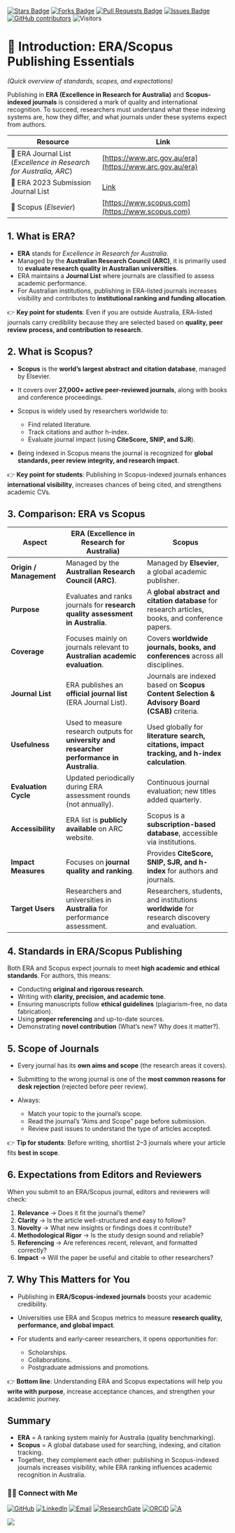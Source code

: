 <a href="https://github.com/drshahizan/short-course/stargazers"><img src="https://img.shields.io/github/stars/drshahizan/short-course" alt="Stars Badge"/></a>
<a href="https://github.com/drshahizan/short-course/network/members"><img src="https://img.shields.io/github/forks/drshahizan/short-course" alt="Forks Badge"/></a>
<a href="https://github.com/drshahizan/short-course/pulls"><img src="https://img.shields.io/github/issues-pr/drshahizan/short-course" alt="Pull Requests Badge"/></a>
<a href="https://github.com/drshahizan/short-course"><img src="https://img.shields.io/github/issues/drshahizan/short-course" alt="Issues Badge"/></a>
<a href="https://github.com/drshahizan/short-course/graphs/contributors"><img alt="GitHub contributors" src="https://img.shields.io/github/contributors/drshahizan/short-course?color=2b9348"></a>
![Visitors](https://api.visitorbadge.io/api/visitors?path=https%3A%2F%2Fgithub.com%2Fdrshahizan%2Fshort-course&labelColor=%23d9e3f0&countColor=%23697689&style=flat)

# 📝 Introduction: ERA/Scopus Publishing Essentials

*(Quick overview of standards, scopes, and expectations)*

Publishing in **ERA (Excellence in Research for Australia)** and **Scopus-indexed journals** is considered a mark of quality and international recognition. To succeed, researchers must understand what these indexing systems are, how they differ, and what journals under these systems expect from authors.

| **Resource**                                                      | **Link**                                                                                   |
| ----------------------------------------------------------------- | ------------------------------------------------------------------------------------------ |
| 📘 ERA Journal List (*Excellence in Research for Australia, ARC*) | [https://www.arc.gov.au/era](https://www.arc.gov.au/era)|
| 📘 ERA 2023 Submission Journal List|[Link](https://docs.google.com/spreadsheets/d/1LxlabFReLm7NEZw7xvlftZ9hlItGiU9G/edit?gid=1905987743#gid=1905987743)|
| 📘 Scopus (*Elsevier*)                                            | [https://www.scopus.com](https://www.scopus.com)|




## 1. What is ERA?

* **ERA** stands for *Excellence in Research for Australia*.
* Managed by the **Australian Research Council (ARC)**, it is primarily used to **evaluate research quality in Australian universities**.
* ERA maintains a **Journal List** where journals are classified to assess academic performance.
* For Australian institutions, publishing in ERA-listed journals increases visibility and contributes to **institutional ranking and funding allocation**.

👉 **Key point for students**: Even if you are outside Australia, ERA-listed journals carry credibility because they are selected based on **quality, peer review process, and contribution to research**.

## 2. What is Scopus?

* **Scopus** is the **world’s largest abstract and citation database**, managed by Elsevier.
* It covers over **27,000+ active peer-reviewed journals**, along with books and conference proceedings.
* Scopus is widely used by researchers worldwide to:

  * Find related literature.
  * Track citations and author h-index.
  * Evaluate journal impact (using **CiteScore, SNIP, and SJR**).
* Being indexed in Scopus means the journal is recognized for **global standards, peer review integrity, and research impact**.

👉 **Key point for students**: Publishing in Scopus-indexed journals enhances **international visibility**, increases chances of being cited, and strengthens academic CVs.




## 3. Comparison: ERA vs Scopus

| **Aspect**              | **ERA (Excellence in Research for Australia)**                                               | **Scopus**                                                                                       |
| ----------------------- | -------------------------------------------------------------------------------------------- | ------------------------------------------------------------------------------------------------ |
| **Origin / Management** | Managed by the **Australian Research Council (ARC)**.                                        | Managed by **Elsevier**, a global academic publisher.                                            |
| **Purpose**             | Evaluates and ranks journals for **research quality assessment in Australia**.               | A **global abstract and citation database** for research articles, books, and conference papers. |
| **Coverage**            | Focuses mainly on journals relevant to **Australian academic evaluation**.                   | Covers **worldwide journals, books, and conferences** across all disciplines.                    |
| **Journal List**        | ERA publishes an **official journal list** (ERA Journal List).                               | Journals are indexed based on **Scopus Content Selection & Advisory Board (CSAB)** criteria.     |
| **Usefulness**          | Used to measure research outputs for **university and researcher performance in Australia**. | Used globally for **literature search, citations, impact tracking, and h-index calculation**.    |
| **Evaluation Cycle**    | Updated periodically during ERA assessment rounds (not annually).                            | Continuous journal evaluation; new titles added quarterly.                                       |
| **Accessibility**       | ERA list is **publicly available** on ARC website.                                           | Scopus is a **subscription-based database**, accessible via institutions.                        |
| **Impact Measures**     | Focuses on **journal quality and ranking**.                                                  | Provides **CiteScore, SNIP, SJR, and h-index** for authors and journals.                         |
| **Target Users**        | Researchers and universities in **Australia** for performance assessment.                    | Researchers, students, and institutions **worldwide** for research discovery and evaluation.     |

## 4. Standards in ERA/Scopus Publishing

Both ERA and Scopus expect journals to meet **high academic and ethical standards**. For authors, this means:

* Conducting **original and rigorous research**.
* Writing with **clarity, precision, and academic tone**.
* Ensuring manuscripts follow **ethical guidelines** (plagiarism-free, no data fabrication).
* Using **proper referencing** and up-to-date sources.
* Demonstrating **novel contribution** (What’s new? Why does it matter?).

## 5. Scope of Journals

* Every journal has its **own aims and scope** (the research areas it covers).
* Submitting to the wrong journal is one of the **most common reasons for desk rejection** (rejected before peer review).
* Always:

  * Match your topic to the journal’s scope.
  * Read the journal’s “Aims and Scope” page before submission.
  * Review past issues to understand the type of articles accepted.

👉 **Tip for students**: Before writing, shortlist 2–3 journals where your article fits **best in scope**.

## 6. Expectations from Editors and Reviewers

When you submit to an ERA/Scopus journal, editors and reviewers will check:

1. **Relevance** → Does it fit the journal’s theme?
2. **Clarity** → Is the article well-structured and easy to follow?
3. **Novelty** → What new insights or findings does it contribute?
4. **Methodological Rigor** → Is the study design sound and reliable?
5. **Referencing** → Are references recent, relevant, and formatted correctly?
6. **Impact** → Will the paper be useful and citable to other researchers?

## 7. Why This Matters for You

* Publishing in **ERA/Scopus-indexed journals** boosts your academic credibility.
* Universities use ERA and Scopus metrics to measure **research quality, performance, and global impact**.
* For students and early-career researchers, it opens opportunities for:

  * Scholarships.
  * Collaborations.
  * Postgraduate admissions and promotions.

👉 **Bottom line**: Understanding ERA and Scopus expectations will help you **write with purpose**, increase acceptance chances, and strengthen your academic journey.

## Summary

* **ERA** = A ranking system mainly for Australia (quality benchmarking).
* **Scopus** = A global database used for searching, indexing, and citation tracking.
* Together, they complement each other: publishing in Scopus-indexed journals increases visibility, while ERA ranking influences academic recognition in Australia.

### 🙌🏻 Connect with Me
<p align="left">
    <a href="https://github.com/drshahizan" target="_blank"><img alt="GitHub" src="https://img.shields.io/badge/-@drshahizan-181717?style=flat-square&logo=GitHub&logoColor=white"></a>
    <a href="https://www.linkedin.com/in/drshahizan" target="_blank"><img alt="LinkedIn" src="https://img.shields.io/badge/-drshahizan-blue?style=flat-square&logo=Linkedin&logoColor=white&link=https://www.linkedin.com/in/drshahizan/"></a>
    <a href="mailto:shahizan@utm.my" target="_blank"><img alt="Email" src="https://img.shields.io/badge/-shahizan@utm.my-c14438?style=flat-square&logo=Gmail&logoColor=white&link=mailto:shahizan@utm.my.com"></a>
    <a href="https://www.researchgate.net/profile/Mohd-Othman-28" target="_blank"><img alt="ResearchGate" src="https://img.shields.io/badge/-ResearchGate-00CCBB?style=flat-square&logo=ResearchGate&logoColor=white"></a>
    <a href="https://orcid.org/0000-0003-4261-1873" target="_blank"><img alt="ORCID" src="https://img.shields.io/badge/-ORCID-A6CE39?style=flat-square&logo=ORCID&logoColor=white"></a> 
 <a href="https://visitorbadge.io/status?path=https%3A%2F%2Fgithub.com%2Fdrshahizan" target="_blank"><img alt="A" src="https://api.visitorbadge.io/api/visitors?path=https%3A%2F%2Fgithub.com%2Fdrshahizan&labelColor=%23697689&countColor=%23555555&style=plastic"></a>
 
![](https://hit.yhype.me/github/profile?user_id=81284918)
</p>


